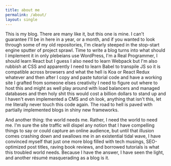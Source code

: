 ```yaml
---
title: about me
permalink: /about/
layout: single
---
```


This is my blog. There are many like it, but this one is mine. I can't guarantee I'll be in here in a year, or a month, and if you wanted to look through some of my old repositories, I'm clearly steeped in the stop-start engine sputter of project sprawl. Time to write a blog turns into what should I implement it in only plebeians use WordPress, I'm a Real Programmer, I should learn React but I guess I also need to learn Webpack but I'm also rubbish at CSS and apparently I need to learn Babel to transpile JS so it is compatible across browsers and what the hell is Koa or React Redux whatever and then after I copy and paste tutorial code and have a working site I grafted from someone elses creativity I need to figure out where to host this and might as well play around with load balancers and managed databases and then holy shit this would cost a billion dollars to stand up and I haven't even implemented a CMS and oh look, anything that isn't this, let me literally never touch this code again. The road to hell is paved with partially implemented blogs in shiny new frameworks.

And another thing: the world needs me. Rather, I need the world to need me. I'm sure the site traffic will dispel any notion that I have compelling things to say or could capture an online audience, but until that illusion comes crashing down and swallows me in an existential tidal wave, I have convinced myself that just one more blog filled with tech musings, SEO-optimized post titles, raving book reviews, and borrowed tutorials is what this troubled world needs. Because I have the answer, I have seen the light, and another résumé masquerading as a blog is it.